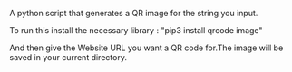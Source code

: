 A python script that generates a QR image for the string you input.

To run this install the necessary library : "pip3 install qrcode image"

And then give the Website URL you want a QR code for.The image will be saved in your current directory.

